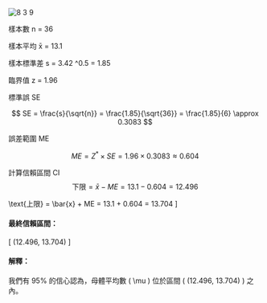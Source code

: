 ![8 3 9](https://github.com/user-attachments/assets/7b94982f-0145-4bad-8c86-4a6db2ccd84c)

樣本數 n = 36

樣本平均 x̄ = 13.1

樣本標準差  s  = 3.42 ^0.5 = 1.85

臨界值 z = 1.96

標準誤 SE

$$
SE = \frac{s}{\sqrt{n}} = \frac{1.85}{\sqrt{36}} = \frac{1.85}{6} \approx 0.3083
$$

誤差範圍 ME

$$
ME = Z^* \times SE = 1.96 \times 0.3083 \approx 0.604
$$

計算信賴區間 CI
$$
\text{下限} = \bar{x} - ME = 13.1 - 0.604 = 12.496
$$

\text{上限} = \bar{x} + ME = 13.1 + 0.604 = 13.704
\]

#### 最終信賴區間：
\[
(12.496, 13.704)
\]

#### 解釋：
我們有 95% 的信心認為，母體平均數 \( \mu \) 位於區間 \( (12.496, 13.704) \) 之內。

